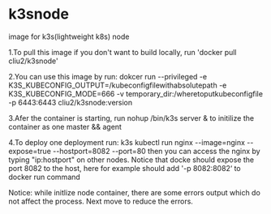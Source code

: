 # k3snode
image for k3s(lightweight k8s) node

1.To pull this image if you don't want to build locally, run 'docker pull cliu2/k3snode'

2.You can use this image by run: dokcer run --privileged -e K3S_KUBECONFIG_OUTPUT=/kubeconfigfilewithabsolutepath -e K3S_KUBECONFIG_MODE=666 -v temporary_dir:/wheretoputkubeconfigfile -p 6443:6443 cliu2/k3snode:version 

3.Afer the container is starting, run nohup /bin/k3s server & to initilize the container as one master && agent

4.To deploy one deployment run: k3s kubectl run nginx --image=nginx --expose=true --hostport=8082 --port=80 then you can access the nginx by typing "ip:hostport" on other nodes. Notice that docke should expose the port 8082 to the host, here for example should add '-p 8082:8082‘ to docker run command

Notice: while initlize node container, there are some errors output which do not affect the process. Next move to reduce the errors.
